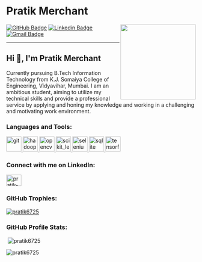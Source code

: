 # Pratik Merchant

<img align='right' src='https://user-images.githubusercontent.com/5713670/87202985-820dcb80-c2b6-11ea-9f56-7ec461c497c3.gif' width='200"'>


[![GitHub Badge](https://img.shields.io/badge/-pratik6725-black?style=flat-square&logo=GitHub&logoColor=white&link=https://github.com/pratik6725)](https://github.com/pratik6725)
[![Linkedin Badge](https://img.shields.io/badge/-Pratik%20Merchant-blue?style=flat-square&logo=Linkedin&logoColor=white&link=https://www.linkedin.com/in/pratik-merchant-408936145)](https://www.linkedin.com/in/pratik-merchant-408936145) 
[![Gmail Badge](https://img.shields.io/badge/-pratik3689@gmail.com-c14438?style=flat-square&logo=Gmail&logoColor=white&link=mailto:pratik.merchant@somaiya.edu)](mailto:pratik.merchant@somaiya.edu)


---
## Hi 👋, I'm Pratik Merchant           
Currently pursuing B.Tech Information Technology from K.J. Somaiya College of Engineering, Vidyavihar, Mumbai. I am an ambitious student, aiming to utilize my technical skills and provide a professional service by applying and honing my knowledge and working in a challenging and motivating work environment.   

<h3 align="left">Languages and Tools:</h3>
<p align="left"> <a href="https://git-scm.com/" target="_blank"> <img src="https://www.vectorlogo.zone/logos/git-scm/git-scm-icon.svg" alt="git" width="40" height="40"/> </a> <a href="https://hadoop.apache.org/" target="_blank"> <img src="https://www.vectorlogo.zone/logos/apache_hadoop/apache_hadoop-icon.svg" alt="hadoop" width="40" height="40"/> </a><a href="https://opencv.org/" target="_blank"> <img src="https://www.vectorlogo.zone/logos/opencv/opencv-icon.svg" alt="opencv" width="40" height="40"/> </a>  <a href="https://scikit-learn.org/" target="_blank"> <img src="https://upload.wikimedia.org/wikipedia/commons/0/05/Scikit_learn_logo_small.svg" alt="scikit_learn" width="40" height="40"/> </a> <a href="https://www.selenium.dev" target="_blank"> <img src="https://raw.githubusercontent.com/detain/svg-logos/780f25886640cef088af994181646db2f6b1a3f8/svg/selenium-logo.svg" alt="selenium" width="40" height="40"/> </a> <a href="https://www.sqlite.org/" target="_blank"> <img src="https://www.vectorlogo.zone/logos/sqlite/sqlite-icon.svg" alt="sqlite" width="40" height="40"/> </a> <a href="https://www.tensorflow.org" target="_blank"> <img src="https://www.vectorlogo.zone/logos/tensorflow/tensorflow-icon.svg" alt="tensorflow" width="40" height="40"/> </a> </p>

<h3 align="left">Connect with me on LinkedIn:</h3>
<p align="left">
<a href="https://linkedin.com/in/pratik-merchant-408936145" target="blank"><img align="center" src="https://cdn.jsdelivr.net/npm/simple-icons@3.0.1/icons/linkedin.svg" alt="pratik-merchant-408936145" height="30" width="40" /></a>
</p>

<h3 align="left">GitHub Trophies:</h3>
<p align="left"> <a href="https://github.com/ryo-ma/github-profile-trophy"><img src="https://github-profile-trophy.vercel.app/?username=pratik6725" alt="pratik6725" /></a> </p>

<h3 align="left">GitHub Profile Stats:</h3>


<p>&nbsp;<img align="center" src="https://github-readme-stats.vercel.app/api?username=pratik6725&show_icons=true&locale=en&theme=tokyonight" alt="pratik6725" /></p>

<p><img align="left" src="https://github-readme-stats.vercel.app/api/top-langs?username=pratik6725&show_icons=true&locale=en&layout=compact&theme=tokyonight" alt="pratik6725" /></p>
